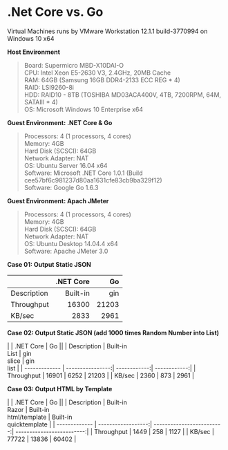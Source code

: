 # .Net Core vs. Go
  
Virtual Machines runs by VMware Workstation 12.1.1 build-3770994 on Windows 10 x64  
  
<b>Host Environment</b>  
>Board: Supermicro MBD-X10DAI-O  
>CPU: Intel Xeon E5-2630 V3, 2.4GHz, 20MB Cache  
>RAM: 64GB (Samsung 16GB DDR4-2133 ECC REG * 4)  
>RAID: LSI9260-8i  
>HDD: RAID10 - 8TB (TOSHIBA MD03ACA400V, 4TB, 7200RPM, 64M, SATAIII * 4)  
>OS: Microsoft Windows 10 Enterprise x64
  
<b>Guest Environment: .NET Core & Go</b>  
>Processors: 4 (1 processors, 4 cores)  
>Memory: 4GB  
>Hard Disk (SCSCI): 64GB  
>Network Adapter: NAT  
>OS: Ubuntu Server 16.04 x64  
>Software: Microsoft .NET Core 1.0.1 (Build cee57bf6c981237d80aa1631cfe83cb9ba329f12)  
>Software: Google Go 1.6.3   
  
<b>Guest Environment: Apach JMeter</b>  
>Processors: 4 (1 processors, 4 cores)  
>Memory: 4GB  
>Hard Disk (SCSCI): 64GB  
>Network Adapter: NAT  
>OS: Ubuntu Desktop 14.04.4 x64  
>Software: Apache JMeter 3.0  
  
  
  
<b>Case 01: Output Static JSON</b>  

|               | .NET Core | Go    |
| ------------- | ---------:| -----:|
| Description   |  Built-in |   gin |
| Throughput    |     16300 | 21203 |
| KB/sec        |      2833 |  2961 |

  
<b>Case 02: Output Static JSON (add 1000 times Random Number into List)</b>  

|               | .NET Core        | Go                         ||
| Description   | Built-in<br>List | gin<br>slice |  gin<br>list |
| ------------- | ----------------:| ------------:| ------------:|
| Throughput    |            16901 |         6252 |        21203 |
| KB/sec        |             2360 |          873 |         2961 |

  
<b>Case 03: Output HTML by Template</b> 

|               | .NET Core          | Go                                                   ||
| Description   |  Built-in<br>Razor | Built-in<br>html/template | Built-in<br>quicktemplate |
| ------------- | ------------------:| -------------------------:| -------------------------:|
| Throughput    |               1449 |                       258 |                      1127 |
| KB/sec        |              77722 |                     13836 |                     60402 |

  
